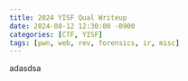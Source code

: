 ```yaml
---
title: 2024 YISF Qual Writeup
date: 2024-08-12 12:30:00 -0900
categories: [CTF, YISF]
tags: [pwn, web, rev, forensics, ir, misc]
---
```


adasdsa
